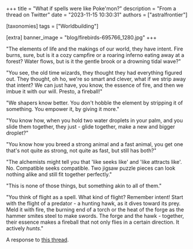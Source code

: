 +++
title = "What if spells were like Poke'mon?"
description = "From a thread on Twitter"
date = "2023-11-15 10:30:31"
authors = ["astralfrontier"]

[taxonomies]
tags = ["Worldbuilding"]

[extra]
banner_image = "blog/firebirds-695766_1280.jpg"
+++

"The elements of life and the makings of our world, they have intent. Fire burns, sure, but is it a cozy campfire or a roaring inferno eating away at a forest? Water flows, but is it the gentle brook or a drowning tidal wave?"

"You see, the old time wizards, they thought they had everything figured out. They thought, oh ho, we're so smart and clever, what if we strip away that intent? We can just have, you know, the essence of fire, and then we imbue it with our will. Presto, a fireball!"

"We shapers know better. You don't hobble the element by stripping it of something. You empower it, by giving it more."

<!-- more -->

"You know how, when you hold two water droplets in your palm, and you slide them together, they just - glide together, make a new and bigger droplet?"

"You know how you breed a strong animal and a fast animal, you get one that's not quite as strong, not quite as fast, but still has both?"

"The alchemists might tell you that 'like seeks like' and 'like attracts like'. No. Compatible seeks compatible. Two jigsaw puzzle pieces can look nothing alike and still fit together perfectly."

"This is none of those things, but something akin to all of them."

"You think of flight as a spell. What kind of flight? Remember intent! Start with the flight of a predator - a hunting hawk, as it dives toward its prey. Meld it with fire, the burning end of a torch or the heat of the forge as the hammer smites steel to make swords. The forge and the hawk - together, their essence makes a fireball that not only flies in a certain direction. It actively *hunts*."

A response to [this thread](https://x.com/Gahostan/status/1724807316300853667?s=20).
